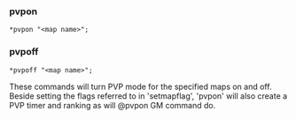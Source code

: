 ### pvpon
```
*pvpon "<map name>";
```
### pvpoff
```
*pvpoff "<map name>";
```

These commands will turn PVP mode for the specified maps on and off. Beside
setting the flags referred to in 'setmapflag', 'pvpon' will also create a PVP
timer and ranking as will @pvpon GM command do.
